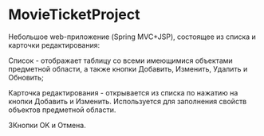# MovieTicketProject
Hебольшое web-приложение (Spring MVC+JSP), состоящее из списка и карточки редактирования:

Список - отображает таблицу со всеми имеющимися объектами предметной области, а также кнопки Добавить, Изменить, Удалить и Обновить;

Карточка редактирования - открывается из списка по нажатию на кнопки Добавить и Изменить. Используется для заполнения свойств объектов предметной области.

3Кнопки OK и Отмена.

